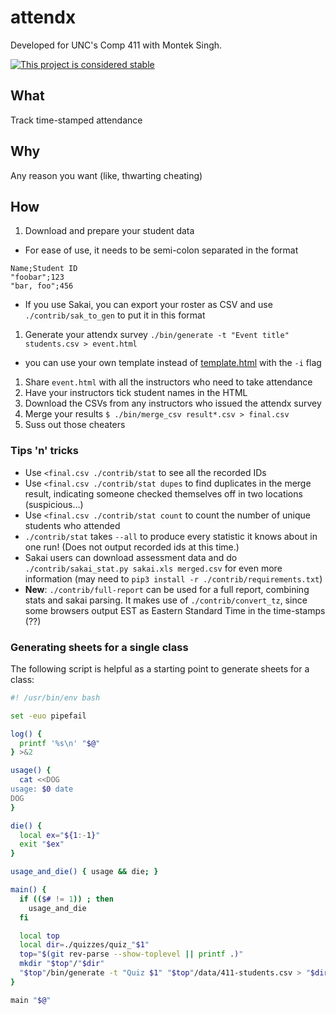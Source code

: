 # attendx

Developed for UNC's Comp 411 with Montek Singh.

[![This project is considered stable](https://img.shields.io/badge/status-stable-success.svg)](https://benknoble.github.io/status/stable/)

## What

Track time-stamped attendance

## Why

Any reason you want (like, thwarting cheating)

## How

1. Download and prepare your student data
  - For ease of use, it needs to be semi-colon separated in the format
```
Name;Student ID
"foobar";123
"bar, foo";456
```
  - If you use Sakai, you can export your roster as CSV and use
    `./contrib/sak_to_gen` to put it in this format
1. Generate your attendx survey `./bin/generate -t "Event title" students.csv > event.html`
  - you can use your own template instead of [template.html](./template.html)
    with the `-i` flag
1. Share `event.html` with all the instructors who need to take attendance
1. Have your instructors tick student names in the HTML
1. Download the CSVs from any instructors who issued the attendx survey
1. Merge your results `$ ./bin/merge_csv result*.csv > final.csv`
1. Suss out those cheaters

### Tips 'n' tricks

- Use `<final.csv ./contrib/stat` to see all the recorded IDs
- Use `<final.csv ./contrib/stat dupes` to find duplicates in the merge
  result, indicating someone checked themselves off in two locations
  (suspicious...)
- Use `<final.csv ./contrib/stat count` to count the number of unique students
  who attended
- `./contrib/stat` takes `--all` to produce every statistic it knows about in
  one run! (Does not output recorded ids at this time.)
- Sakai users can download assessment data and do `./contrib/sakai_stat.py sakai.xls merged.csv`
  for even more information (may need to `pip3 install -r ./contrib/requirements.txt`)
- **New**: `./contrib/full-report` can be used for a full report, combining
  stats and sakai parsing. It makes use of `./contrib/convert_tz`, since some
  browsers output EST as Eastern Standard Time in the time-stamps (??)

### Generating sheets for a single class

The following script is helpful as a starting point to generate sheets for a
class:

```bash
#! /usr/bin/env bash

set -euo pipefail

log() {
  printf '%s\n' "$@"
} >&2

usage() {
  cat <<DOG
usage: $0 date
DOG
}

die() {
  local ex="${1:-1}"
  exit "$ex"
}

usage_and_die() { usage && die; }

main() {
  if (($# != 1)) ; then
    usage_and_die
  fi

  local top
  local dir=./quizzes/quiz_"$1"
  top="$(git rev-parse --show-toplevel || printf .)"
  mkdir "$top"/"$dir"
  "$top"/bin/generate -t "Quiz $1" "$top"/data/411-students.csv > "$dir"/quiz.html
}

main "$@"
```
